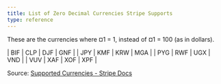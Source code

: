 ```yaml
---
title: List of Zero Decimal Currencies Stripe Supports
type: reference
---
```

These are the currencies where ¤1 = 1, instead of ¤1 = 100 (as in dollars).

| BIF | CLP | DJF | GNF |
| JPY | KMF | KRW | MGA |
| PYG | RWF | UGX | VND |
| VUV | XAF | XOF | XPF |

Source: [Supported Currencies - Stripe Docs](https://stripe.com/docs/currencies)